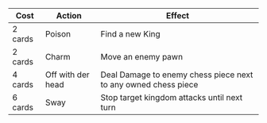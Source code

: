 | Cost | Action | Effect |
| --------- | ------ | ------ |
| 2 cards | Poison | Find a new King |
| 2 cards | Charm | Move an enemy pawn |
| 4 cards | Off with der head | Deal Damage to enemy chess piece next to any owned chess piece |
| 6 cards | Sway | Stop target kingdom attacks until next turn |